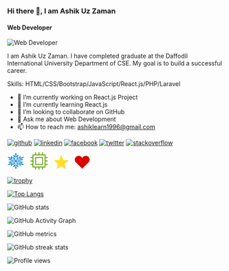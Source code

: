 ### Hi there 👋, I am Ashik Uz Zaman
#### Web Developer
![Web Developer](https://pbs.twimg.com/profile_banners/1444126192114626564/1644771196/1080x360)

I am Ashik Uz Zaman. I have completed graduate at the Daffodil International University Department of CSE. My goal is to build a successful career.

Skills: HTML/CSS/Bootstrap/JavaScript/React.js/PHP/Laravel

- 🔭 I’m currently working on React.js Project 
- 🌱 I’m currently learning React.js 
- 👯 I’m looking to collaborate on GitHub 
- 💬 Ask me about Web Development 
- 📫 How to reach me: ashiklearn1996@gmail.com 


[<img src='https://cdn.jsdelivr.net/npm/simple-icons@3.0.1/icons/github.svg' alt='github' height='40'>](https://github.com/ashiklearn)  [<img src='https://cdn.jsdelivr.net/npm/simple-icons@3.0.1/icons/linkedin.svg' alt='linkedin' height='40'>](https://www.linkedin.com/in/ashik-uz-zaman/)  [<img src='https://cdn.jsdelivr.net/npm/simple-icons@3.0.1/icons/facebook.svg' alt='facebook' height='40'>](https://www.facebook.com/ashiklearn1996)  [<img src='https://cdn.jsdelivr.net/npm/simple-icons@3.0.1/icons/twitter.svg' alt='twitter' height='40'>](https://twitter.com/ashiklearn1996)  [<img src='https://cdn.jsdelivr.net/npm/simple-icons@3.0.1/icons/stackoverflow.svg' alt='stackoverflow' height='40'>](https://stackoverflow.com/users/https://stackoverflow.com/users/edit/17448235)  

<a href='https://archiveprogram.github.com/'><img src='https://raw.githubusercontent.com/acervenky/animated-github-badges/master/assets/acbadge.gif' width='40' height='40'></a> <a href='https://docs.github.com/en/developers'><img src='https://raw.githubusercontent.com/acervenky/animated-github-badges/master/assets/devbadge.gif' width='40' height='40'></a> <a href='https://stars.github.com/'><img src='https://raw.githubusercontent.com/acervenky/animated-github-badges/master/assets/starbadge.gif' width='35' height='35'></a> <a href='https://docs.github.com/en/github/supporting-the-open-source-community-with-github-sponsors'><img src='https://raw.githubusercontent.com/acervenky/animated-github-badges/master/assets/sponsorbadge.gif' width='35' height='35'></a> 

[![trophy](https://github-profile-trophy.vercel.app/?username=ashiklearn)](https://github.com/ryo-ma/github-profile-trophy)

[![Top Langs](https://github-readme-stats.vercel.app/api/top-langs/?username=ashiklearn)](https://github.com/anuraghazra/github-readme-stats)

![GitHub stats](https://github-readme-stats.vercel.app/api?username=ashiklearn&show_icons=true&count_private=true)  

![GitHub Activity Graph](https://activity-graph.herokuapp.com/graph?username=ashiklearn)  

![GitHub metrics](https://metrics.lecoq.io/ashiklearn)  

![GitHub streak stats](https://github-readme-streak-stats.herokuapp.com/?user=ashiklearn)  

![Profile views](https://gpvc.arturio.dev/ashiklearn)  
